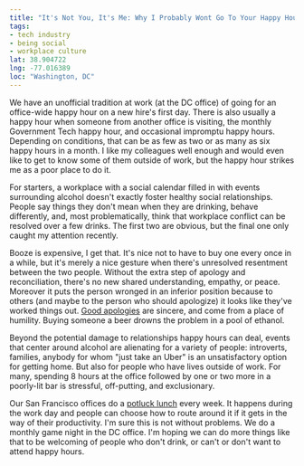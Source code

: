 ```yaml
---
title: "It's Not You, It's Me: Why I Probably Wont Go To Your Happy Hour"
tags:
- tech industry
- being social
- workplace culture
lat: 38.904722
lng: -77.016389
loc: "Washington, DC"
---
```

We have an unofficial tradition at work (at the DC office) of going for
an office-wide happy hour on a new hire's first day. There is also usually a
happy hour when someone from another office is visiting, the monthly Government
Tech happy hour, and occasional impromptu happy hours. Depending on conditions, that
can be as few as two or as many as six happy hours in a month. I like my
colleagues well enough and would even like to get to know some of them outside
of work, but the happy hour strikes me as a poor place to do it.

For starters, a workplace with a social calendar filled in with events
surrounding alcohol doesn't exactly foster healthy social relationships. People
say things they don't mean when they are drinking, behave differently, and,
most problematically, think that workplace conflict can be resolved over a few
drinks. The first two are obvious, but the final one only caught my attention
recently.

Booze is expensive, I get that. It's nice not to have to buy one every once in
a while, but it's merely a nice gesture when there's unresolved resentment
between the two people. Without the extra step of apology and reconciliation,
there's no new shared understanding, empathy, or peace. Moreover it puts the
person wronged in an inferior position because to others (and maybe to the
person who should apologize) it looks like they've worked things out. [Good
apologies][1] are sincere, and come from a place of humility. Buying someone a
beer drowns the problem in a pool of ethanol.

Beyond the potential damage to relationships happy hours can deal,
events that center around alcohol are alienating for a variety of people:
introverts, families, anybody for whom "just take an Uber" is an unsatisfactory
option for getting home. But also for people who have lives outside of work.
For many, spending 8 hours at the office followed by one or two more in a
poorly-lit bar is stressful, off-putting, and exclusionary.

Our San Francisco offices do a [potluck lunch][2] every week. It happens during
the work day and people can choose how to route around it if it gets in the way
of their productivity. I'm sure this is not without problems. We do a monthly
game night in the DC office. I'm hoping we can do more things like that to be
welcoming of people who don't drink, or can't or don't want to attend happy hours.

[1]: https://ccr.byu.edu/content/power-apology
[2]: https://18f.gsa.gov/2015/03/12/day-in-the-life-of-an-18F-content-designer/
